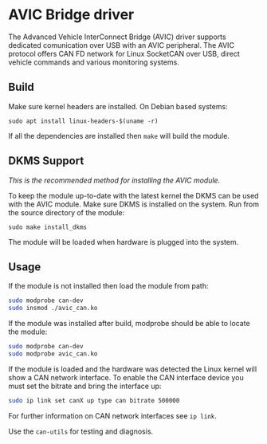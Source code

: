 # AVIC Bridge driver

The Advanced Vehicle InterConnect Bridge (AVIC) driver supports dedicated comunication over USB with an AVIC peripheral. The AVIC protocol offers CAN FD network for Linux SocketCAN over USB, direct vehicle commands and various monitoring systems.

## Build

Make sure kernel headers are installed. On Debian based systems:

`sudo apt install linux-headers-$(uname -r)`

If all the dependencies are installed then `make` will build the module.

## DKMS Support

_This is the recommended method for installing the AVIC module._

To keep the module up-to-date with the latest kernel the DKMS can be used with the AVIC module.
Make sure DKMS is installed on the system. Run from the source directory of the module:

```sudo make install_dkms```

The module will be loaded when hardware is plugged into the system.

## Usage

If the module is not installed then load the module from path:

```sh
sudo modprobe can-dev
sudo insmod ./avic_can.ko
```

If the module was installed after build, modprobe should be able to locate the module:

```sh
sudo modprobe can-dev
sudo modprobe avic_can.ko
```

If the module is loaded and the hardware was detected the Linux kernel will show a CAN network interface. To enable the CAN interface device you must set the bitrate and bring the interface up:

```sh
sudo ip link set canX up type can bitrate 500000
```

For further information on CAN network interfaces see `ip link`.

Use the `can-utils` for testing and diagnosis.

